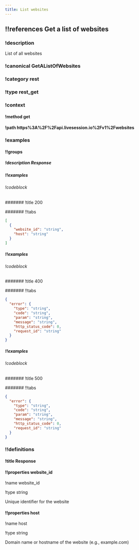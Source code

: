 ```yaml
---
title: List websites
---
```

## !!references Get a list of websites

### !description


List of all websites


### !canonical GetAListOfWebsites

### !category rest

### !type rest_get

### !context

#### !method get

#### !path https%3A%2F%2Fapi.livesession.io%2Fv1%2Fwebsites

### !examples

#### !!groups

##### !description Response

##### !!examples

###### !codeblock

####### !title 200

####### !!tabs

```json !code json
[
  {
    "website_id": "string",
    "host": "string"
  }
]
```

##### !!examples

###### !codeblock

####### !title 400

####### !!tabs

```json !code json
{
  "error": {
    "type": "string",
    "code": "string",
    "param": "string",
    "message": "string",
    "http_status_code": 0,
    "request_id": "string"
  }
}
```

##### !!examples

###### !codeblock

####### !title 500

####### !!tabs

```json !code json
{
  "error": {
    "type": "string",
    "code": "string",
    "param": "string",
    "message": "string",
    "http_status_code": 0,
    "request_id": "string"
  }
}
```

### !!definitions

#### !title Response

#### !!properties website_id

!name website\_id

!type string

Unique identifier for the website

#### !!properties host

!name host

!type string

Domain name or hostname of the website (e.g., example.com)
